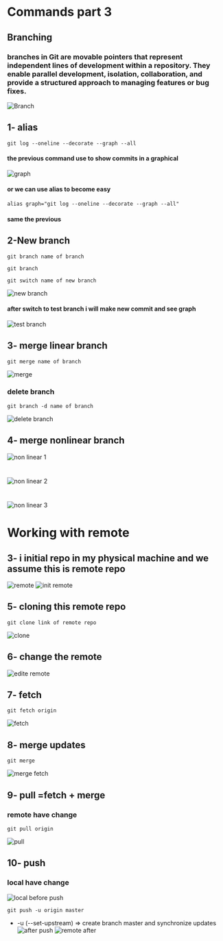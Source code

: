 # Commands part 3

## Branching

### branches in Git are movable pointers that represent independent lines of development within a repository. They enable parallel development, isolation, collaboration, and provide a structured approach to managing features or bug fixes.

![Branch](https://github.com/ahmedsami76/AraBigData/blob/main/Git/images/git10.jpg?raw=true)


## 1- alias 
```shell
git log --oneline --decorate --graph --all
```
#### the previous command use to show commits in a graphical 
![graph]()
#### or we can use alias to become easy
```shell
alias graph="git log --oneline --decorate --graph --all"
```
#### same the previous 
## 2-New branch
```shell
git branch name of branch
```

```shell
git branch 
```

```shell
git switch name of new branch
```

![new branch]()

#### after switch to test branch i will make new commit and see graph

![test branch]()


## 3- merge linear branch
```shell
git merge name of branch 
```
![merge]()
### delete branch
```shell
git branch -d name of branch 
```
![delete branch]()

## 4- merge nonlinear branch
![non linear 1]()
#
![non linear 2]()
#
![non linear 3]()

# Working with remote

## 3- i initial repo in my physical machine and we assume this is remote repo

![remote]()
![init remote]()

## 5- cloning this remote repo
```shell
git clone link of remote repo
```
![clone]()

## 6- change the remote

![edite remote]()

## 7- fetch 
```shell
git fetch origin
```
![fetch]()

## 8- merge updates 
```shell
git merge
```
![merge fetch]()

## 9- pull =fetch + merge
### remote have change
```shell
git pull origin
```
![pull]()

## 10- push 
### local have change
![local before push]()
```shell
git push -u origin master
```
* -u (--set-upstream) => create branch master and synchronize updates
![after push]()
![remote after]()





